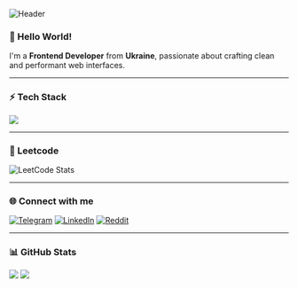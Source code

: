![Header](https://capsule-render.vercel.app/api?type=rect&height=200&color=black&text=Front-End%20Developer&fontColor=fff&fontAlign=50&animation=fadeIn&desc=Developer%20with%20experience%20in%20React,%20Next.js,%20TypeScript,%20and%20Tailwind,%20developing%20websites%20of%20varying%20complexity&descAlign=50&descAlignY=78&descSize=15&textBg=false)

### 👋 Hello World!  
I'm a **Frontend Developer** from **Ukraine**, passionate about crafting clean and performant web interfaces.  

---

### ⚡ Tech Stack

<p>
  <img src="https://skillicons.dev/icons?i=html,css,tailwind,typescript,vite,react,nextjs,vscode,ps,vercel,postman" />
</p>

---

### 🧠 Leetcode
![LeetCode Stats](https://leetcard.jacoblin.cool/NEETRUNNER?theme=dark&font=Roboto&ext=contest)

---

### 🌐 Connect with me

[![Telegram](https://img.shields.io/badge/Telegram-0f0f0f?style=for-the-badge&logo=telegram&logoColor=white)](https://t.me/Askeladd_dev)
[![LinkedIn](https://img.shields.io/badge/LinkedIn-0f0f0f?style=for-the-badge&logo=linkedin&logoColor=white)](https://www.linkedin.com/in/%D0%B0%D0%BB%D0%B5%D0%BA%D1%81%D0%B5%D0%B9-%D1%81%D1%82%D0%B0%D1%81%D0%BE%D0%B2%D1%81%D0%BA%D0%B8%D0%B9-512879332/)
[![Reddit](https://img.shields.io/badge/Reddit-0f0f0f?style=for-the-badge&logo=reddit&logoColor=white)](https://www.reddit.com/user/Cold_Control_7659/)

---

### 📊 GitHub Stats

<p>
  <img src="https://github-readme-stats.vercel.app/api?username=NEETRUNNER&show_icons=true&theme=transparent&hide_border=true&hide_title=true&card_width=500" />
  <img src="https://github-readme-streak-stats.herokuapp.com/?user=NEETRUNNER&theme=transparent&hide_border=true" />
</p>

</div>
